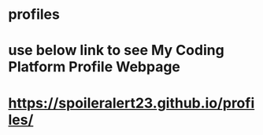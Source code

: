 # profiles
# use below link to see My Coding Platform Profile Webpage
# https://spoileralert23.github.io/profiles/
